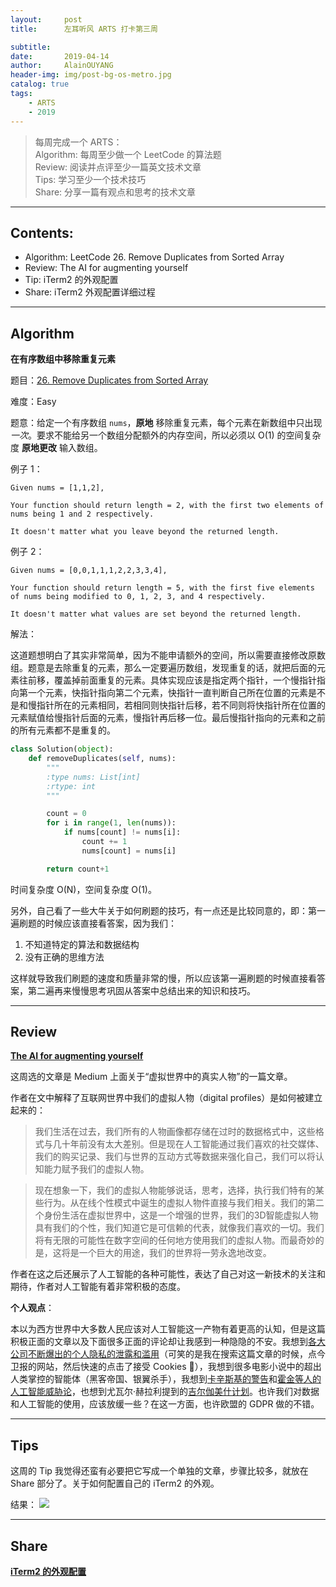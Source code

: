 ```yaml
---
layout:     post
title:      左耳听风 ARTS 打卡第三周

subtitle:   
date:       2019-04-14
author:     AlainOUYANG
header-img: img/post-bg-os-metro.jpg
catalog: true
tags:
    - ARTS
    - 2019
---
```


> 每周完成一个 ARTS：  
Algorithm: 每周至少做一个 LeetCode 的算法题  
Review: 阅读并点评至少一篇英文技术文章  
Tips: 学习至少一个技术技巧  
Share: 分享一篇有观点和思考的技术文章
----
## Contents:
- Algorithm: LeetCode 26. Remove Duplicates from Sorted Array
- Review: The AI for augmenting yourself
- Tip: iTerm2 的外观配置
- Share: iTerm2 外观配置详细过程

----
## Algorithm

**在有序数组中移除重复元素**

题目：[26. Remove Duplicates from Sorted Array](https://leetcode.com/problems/remove-duplicates-from-sorted-array/)

难度：Easy

题意：给定一个有序数组 `nums`，**原地** 移除重复元素，每个元素在新数组中只出现 _一次_。要求不能给另一个数组分配额外的内存空间，所以必须以 O(1) 的空间复杂度 **原地更改** 输入数组。

例子 1：
```Script
Given nums = [1,1,2],

Your function should return length = 2, with the first two elements of nums being 1 and 2 respectively.

It doesn't matter what you leave beyond the returned length.
```

例子 2：
```Script
Given nums = [0,0,1,1,1,2,2,3,3,4],

Your function should return length = 5, with the first five elements of nums being modified to 0, 1, 2, 3, and 4 respectively.

It doesn't matter what values are set beyond the returned length.
```

解法：

这道题想明白了其实非常简单，因为不能申请额外的空间，所以需要直接修改原数组。题意是去除重复的元素，那么一定要遍历数组，发现重复的话，就把后面的元素往前移，覆盖掉前面重复的元素。具体实现应该是指定两个指针，一个慢指针指向第一个元素，快指针指向第二个元素，快指针一直判断自己所在位置的元素是不是和慢指针所在的元素相同，若相同则快指针后移，若不同则将快指针所在位置的元素赋值给慢指针后面的元素，慢指针再后移一位。最后慢指针指向的元素和之前的所有元素都不是重复的。
```python
class Solution(object):
    def removeDuplicates(self, nums):
        """
        :type nums: List[int]
        :rtype: int
        """

        count = 0
        for i in range(1, len(nums)):
            if nums[count] != nums[i]:
                count += 1
                nums[count] = nums[i]

        return count+1
```

时间复杂度 O(N)，空间复杂度 O(1)。

另外，自己看了一些大牛关于如何刷题的技巧，有一点还是比较同意的，即：第一遍刷题的时候应该直接看答案，因为我们：

1. 不知道特定的算法和数据结构
2. 没有正确的思维方法

这样就导致我们刷题的速度和质量非常的慢，所以应该第一遍刷题的时候直接看答案，第二遍再来慢慢思考巩固从答案中总结出来的知识和技巧。

----
## Review

**[The AI for augmenting yourself](https://towardsdatascience.com/use-ai-for-augmenting-yourself-b53c39db0b95)**

这周选的文章是 Medium 上面关于“虚拟世界中的真实人物”的一篇文章。

作者在文中解释了互联网世界中我们的虚拟人物（digital profiles）是如何被建立起来的：

> 我们生活在过去，我们所有的人物画像都存储在过时的数据格式中，这些格式与几十年前没有太大差别。但是现在人工智能通过我们喜欢的社交媒体、我们的购买记录、我们与世界的互动方式等数据来强化自己，我们可以将认知能力赋予我们的虚拟人物。

> 现在想象一下，我们的虚拟人物能够说话，思考，选择，执行我们特有的某些行为。从在线个性模式中诞生的虚拟人物件直接与我们相关。我们的第二个身份生活在虚拟世界中，这是一个增强的世界，我们的3D智能虚拟人物具有我们的个性，我们知道它是可信赖的代表，就像我们喜欢的一切。我们将有无限的可能性在数字空间的任何地方使用我们的虚拟人物。而最奇妙的是，这将是一个巨大的用途，我们的世界将一劳永逸地改变。

作者在这之后还展示了人工智能的各种可能性，表达了自己对这一新技术的关注和期待，作者对人工智能有着非常积极的态度。

**个人观点**：

本以为西方世界中大多数人民应该对人工智能这一产物有着更高的认知，但是这篇积极正面的文章以及下面很多正面的评论却让我感到一种隐隐的不安。我想到[各大公司不断爆出的个人隐私的泄露和滥用](https://www.theguardian.com/technology/2019/feb/22/new-york-facebook-privacy-data-app-wall-street-journal-report)（可笑的是我在搜索这篇文章的时候，点今卫报的网站，然后快速的点击了接受 Cookies 🙂），我想到很多电影小说中的超出人类掌控的智能体（黑客帝国、银翼杀手），我想到[卡辛斯基的警告](http://survivor.ruanyifeng.com/future/unabomber.html)和[霍金等人的人工智能威胁论](https://www.bbc.com/ukchina/simp/uk_life/2014/12/141202_stephan_hawking_ai)，也想到尤瓦尔·赫拉利提到的[吉尔伽美什计划](https://www.zhihu.com/question/45353023)。也许我们对数据和人工智能的使用，应该放缓一些？在这一方面，也许欧盟的 GDPR 做的不错。

----
## Tips
这周的 Tip 我觉得还蛮有必要把它写成一个单独的文章，步骤比较多，就放在 Share 部分了。关于如何配置自己的 iTerm2 的外观。

结果：
![](https://ws2.sinaimg.cn/large/006tNc79gy1g1z5ul36zgj31b80rudly.jpg)

----
## Share
**[iTerm2 的外观配置](https://alainouyang.github.io/2019/04/14/iTerm2-%E5%A4%96%E8%A7%82%E9%85%8D%E7%BD%AE/)**
